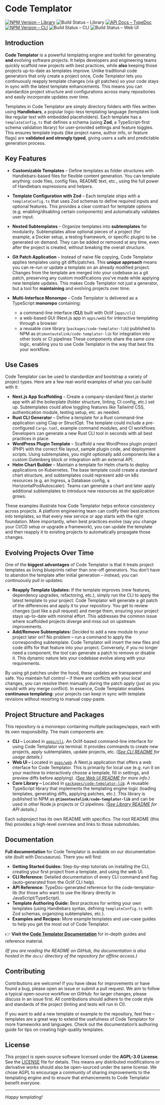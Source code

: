 # Code Templator

[![NPM Version – Library](https://img.shields.io/npm/v/@timonteutelink/code-templator-lib.svg?label=Library%20NPM)](https://www.npmjs.com/package/@timonteutelink/code-templator-lib)
![Build Status – Library](https://img.shields.io/github/actions/workflow/status/timonteutelink/code-templator/library-ci.yml?branch=main)
[![API Docs – TypeDoc](https://img.shields.io/badge/docs-TypeDoc-blue.svg)](https://your-docs-domain)
[![NPM Version – CLI](https://img.shields.io/npm/v/code-templator.svg?label=CLI%20NPM)](https://www.npmjs.com/package/code-templator)
![Build Status – CLI](https://img.shields.io/github/actions/workflow/status/timonteutelink/code-templator/cli-ci.yml?branch=main)
![Build Status – Web UI](https://img.shields.io/github/actions/workflow/status/timonteutelink/code-templator/web-ci.yml?branch=main)

## Introduction

**Code Templator** is a powerful templating engine and toolkit for generating **and** evolving software projects. It helps developers and engineering teams quickly scaffold new projects with best practices, while **also** keeping those projects up-to-date as templates improve. Unlike traditional code generators that only create a project once, Code Templator lets you continuously reapply template changes (via git patches) so your code stays in sync with the latest template enhancements. This means you can standardize project structure and configurations across many repositories and easily incorporate updates over time.

Templates in Code Templator are simply directory folders with files written using **Handlebars**, a popular logic-less templating language (templates look like regular text with embedded placeholders). Each template has a `templateConfig.ts` that defines a schema (using **Zod**, a TypeScript-first schema validation library) for user-provided settings and feature toggles. This ensures template inputs (like project name, author info, or feature flags) are **validated and strongly typed**, giving users a safe and predictable generation process.

## Key Features

* **Customizable Templates** – Define templates as folder structures with Handlebars-based files for flexible content generation. You can template anything: code files, config files, README text, etc., using the full power of Handlebars expressions and helpers.
* **Template Configuration with Zod** – Each template ships with a `templateConfig.ts` that uses Zod schemas to define required inputs and optional features. This provides a clear contract for template options (e.g. enabling/disabling certain components) and automatically validates user input.
* **Nested Subtemplates** – Organize templates into **subtemplates** for modularity. Subtemplates allow optional pieces of a project (for example, a Docker setup, a testing framework, or specific plugin) to be generated on demand. They can be added or removed at any time, even after the project is created, without breaking the overall structure.
* **Git Patch Application** – Instead of naive file copying, Code Templator applies templates using git diffs/patches. This **unique approach** means you can re-run or update a template on an already modified project. Changes from the template are merged into your codebase as a git patch, preserving any custom modifications you’ve made while applying new template updates. This makes Code Templator not just a generator, but a tool for **maintaining** and evolving projects over time.
* **Multi-Interface Monorepo** – Code Templator is delivered as a TypeScript **monorepo** containing:

  * a command-line interface (**CLI**) built with Oclif (`apps/cli`)
  * a web-based GUI (Next.js app in `apps/web`) for interactive templating through a browser
  * a reusable core library (`packages/code-templator-lib`) published to NPM as `@timonteutelink/code-templator-lib` for integration into other tools or CI pipelines
    These components share the same core logic, enabling you to use Code Templator in the way that best fits your workflow.

## Use Cases

Code Templator can be used to standardize and bootstrap a variety of project types. Here are a few real-world examples of what you can build with it:

* **Next.js App Scaffolding** – Create a company-standard Next.js starter app with all the boilerplate (folder structure, linting, CI config, etc.) set up. Subtemplates could allow toggling features like Tailwind CSS, authentication module, testing setup, etc. as needed.
* **Rust CLI Generator** – Define a template for a Rust command-line application using Clap or StructOpt. The template could include a pre-configured `Cargo.toml`, example command modules, and CI workflows. Developers can generate a new Rust CLI tool in seconds with all best practices in place.
* **WordPress Plugin Template** – Scaffold a new WordPress plugin project (PHP) with the correct file layout, sample plugin code, and deployment scripts. Using subtemplates, you might optionally add components like a custom Gutenberg block or integration with an external API.
* **Helm Chart Builder** – Maintain a template for Helm charts to deploy applications on Kubernetes. The base template could create a standard chart structure, and subtemplates could represent add-on k8s resources (e.g. an Ingress, a Database config, a HorizontalPodAutoscaler). Teams can generate a chart and later apply additional subtemplates to introduce new resources as the application grows.

These examples illustrate how Code Templator helps enforce consistency across projects. A platform engineering team can codify their best practices into templates, so that every new service or app starts with the right foundation. More importantly, when best practices evolve (say you change your CI/CD setup or upgrade a framework), you can update the template and then reapply it to existing projects to automatically propagate those changes.

## Evolving Projects Over Time

One of the **biggest advantages** of Code Templator is that it treats project templates as living blueprints rather than one-off generators. You don’t have to abandon the template after initial generation – instead, you can continuously pull in updates:

* **Reapply Template Updates:** If the template improves (new features, dependency upgrades, refactoring, etc.), simply run the CLI to apply the latest template to your project. Code Templator will generate a git patch of the differences and apply it to your repository. You get to review changes (just like a pull request) and merge them, ensuring your project stays up-to-date with minimal effort. This addresses the common issue where scaffolded projects diverge and miss out on upstream improvements.
* **Add/Remove Subtemplates:** Decided to add a new module to your project later on? No problem – run a command to apply the corresponding subtemplate. Code Templator will insert the new files and code diffs for that feature into your project. Conversely, if you no longer need a component, the tool can generate a patch to remove or disable it. This dynamic nature lets your codebase evolve along with your requirements.

By using git patches under the hood, these updates are transparent and safe. You maintain full control – if there are conflicts with your local changes, you can resolve them manually during the patch apply (just as you would with any merge conflict). In essence, Code Templator enables **continuous templating**: your projects can keep in sync with template revisions without resorting to manual copy-paste.

## Project Structure and Packages

This repository is a monorepo containing multiple packages/apps, each with its own responsibility. The main components are:

* **CLI –** Located in [`apps/cli`](apps/cli). An Oclif-based command-line interface for using Code Templator via terminal. It provides commands to create new projects, apply subtemplates, update projects, etc. *([See CLI README](apps/cli/README.md) for usage details.)*
* **Web UI –** Located in [`apps/web`](apps/web). A Next.js application that offers a web interface for Code Templator. This is primarily for local use (e.g. run it on your machine to interactively choose a template, fill in settings, and preview diffs before applying). *([See Web UI README](apps/web/README.md) for more info.)*
* **Core Library –** Located in [`packages/code-templator-lib`](packages/code-templator-lib). A reusable TypeScript library that implements the templating engine logic (loading templates, generating diffs, applying patches, etc.). This library is published to NPM as **`@timonteutelink/code-templator-lib`** and can be used in other Node.js projects or CI pipelines. *([See Library README](packages/code-templator-lib/README.md) for API details.)*

Each subproject has its own README with specifics. The root README (this file) provides a high-level overview and links to those submodules.

## Documentation

**Full documentation** for Code Templator is available on our documentation site (built with Docusaurus). There you will find:

* **Getting Started Guides:** Step-by-step tutorials on installing the CLI, creating your first project from a template, and using the web UI.
* **CLI Reference:** Detailed documentation of every CLI command and flag (auto-generated from the Oclif CLI help).
* **API Reference:** TypeDoc-generated reference for the code-templator-lib (for those who want to use the library directly in JavaScript/TypeScript).
* **Template Authoring Guide:** Best practices for writing your own templates (using Handlebars syntax, defining `templateConfig.ts` with Zod schemas, organizing subtemplates, etc.).
* **Examples and Recipes:** More example templates and use-case guides to help you get the most out of Code Templator.

👉 **Visit the [Code Templator Documentation](https://your-docs-domain)** for in-depth guides and reference material.

*(If you are reading the README on GitHub, the documentation is also hosted in the `docs/` directory of the repository for offline access.)*

## Contributing

Contributions are welcome! If you have ideas for improvements or have found a bug, please open an issue or submit a pull request. We aim to follow a typical open-source workflow on GitHub: for larger changes, please discuss in an issue first. All contributions should adhere to the code style and standards of the project (linting and tests will run in CI).

If you want to add a new template or example to the repository, feel free – templates are a great way to extend the usefulness of Code Templator for more frameworks and languages. Check out the documentation’s authoring guide for tips on creating high-quality templates.

## License

This project is open-source software licensed under the **AGPL-3.0 License**. See the [LICENSE](LICENSE) file for details. This means any distributed modifications or derivative works should also be open-sourced under the same license. We chose AGPL to encourage a community of sharing improvements to the templating engine and to ensure that enhancements to Code Templator benefit everyone.

---

*Happy templating!*

